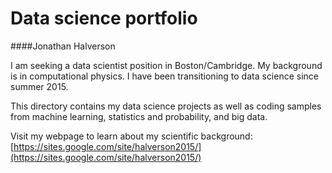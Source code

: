 # Data science portfolio

####Jonathan Halverson

I am seeking a data scientist position in Boston/Cambridge. My background is in computational physics. I have been transitioning to data science since summer 2015.

This directory contains my data science projects as well as coding samples from machine learning, statistics and probability, and big data.

Visit my webpage to learn about my scientific background: [https://sites.google.com/site/halverson2015/](https://sites.google.com/site/halverson2015/)
